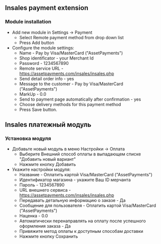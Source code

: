 ## Insales payment extension

### Module installation

* Add new module in Settings -> Payment 
  *  Select Remote payment method from drop down list
  *  Press Add button
* Configure the module settings:
  * Name - Pay by Visa/MasterCard ("AssetPayments")
  * Shop identificator - your Merchant Id
  * Password - 1234567890
  * Remote service URL - https://assetpayments.com/insales/insales.php
  * Send detail order info - yes
  * Message to the customer - Pay by Visa/MasterCard ("AssetPayments")
  * MarkUp - 0.0
  * Send to payment page automatically after confirmation - yes
  * Choose delivery methods for this payment method
  * Press Save button.
  
## Insales платежный модуль

### Установка модуля

* Добавьте новый модуль в меню Настройки -> Оплата 
  *  Выберите Внешний способ оплаты в выпадающем списке "Добавить новый вариант"
  *  Нажмите кнопку Добавить
* Укажите настройки модуля:
  * Название - Оплатить картой Visa/MasterCard ("AssetPayments")
  * Идентификатор магазина - укажите Ваш ID мерчанта
  * Пароль - 1234567890
  * URL внешнего сервиса - https://assetpayments.com/insales/insales.php
  * Передавать детальную информацию о заказе - Да
  * Сообщение для пользователя - Оплатить картой Visa/MasterCard ("AssetPayments")
  * Наценка - 0.0
  * Автоматически перенаправлять на оплату после успешного оформления заказа - Да
  * Привяжите метод оплаты к доступным способам доставки
  * Нажмите кнопку Сохранить
  
 
